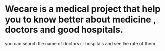 # Wecare is a medical project that help you to know better about medicine , doctors and good hospitals.
you can search the name of doctors or hospitals and see the rate of them.
